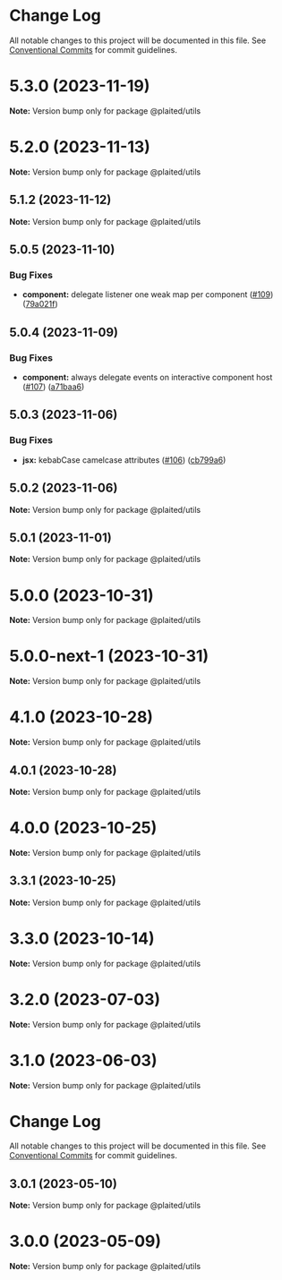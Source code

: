 # Change Log

All notable changes to this project will be documented in this file.
See [Conventional Commits](https://conventionalcommits.org) for commit guidelines.

# 5.3.0 (2023-11-19)

**Note:** Version bump only for package @plaited/utils





# 5.2.0 (2023-11-13)

**Note:** Version bump only for package @plaited/utils

## 5.1.2 (2023-11-12)

**Note:** Version bump only for package @plaited/utils

## 5.0.5 (2023-11-10)

### Bug Fixes

- **component:** delegate listener one weak map per component ([#109](https://github.com/plaited/plaited/issues/109)) ([79a021f](https://github.com/plaited/plaited/commit/79a021fe7669d4ee5318c0ea8c0d104e805cb07e))

## 5.0.4 (2023-11-09)

### Bug Fixes

- **component:** always delegate events on interactive component host ([#107](https://github.com/plaited/plaited/issues/107)) ([a71baa6](https://github.com/plaited/plaited/commit/a71baa6c5628cd182fe836321c30afec7879e738))

## 5.0.3 (2023-11-06)

### Bug Fixes

- **jsx:** kebabCase camelcase attributes ([#106](https://github.com/plaited/plaited/issues/106)) ([cb799a6](https://github.com/plaited/plaited/commit/cb799a61a7ca0068628ae56eda345671651f7cfb))

## 5.0.2 (2023-11-06)

**Note:** Version bump only for package @plaited/utils

## 5.0.1 (2023-11-01)

**Note:** Version bump only for package @plaited/utils

# 5.0.0 (2023-10-31)

**Note:** Version bump only for package @plaited/utils

# 5.0.0-next-1 (2023-10-31)

**Note:** Version bump only for package @plaited/utils

# 4.1.0 (2023-10-28)

**Note:** Version bump only for package @plaited/utils

## 4.0.1 (2023-10-28)

**Note:** Version bump only for package @plaited/utils

# 4.0.0 (2023-10-25)

**Note:** Version bump only for package @plaited/utils

## 3.3.1 (2023-10-25)

**Note:** Version bump only for package @plaited/utils

# 3.3.0 (2023-10-14)

**Note:** Version bump only for package @plaited/utils

# 3.2.0 (2023-07-03)

**Note:** Version bump only for package @plaited/utils

# 3.1.0 (2023-06-03)

**Note:** Version bump only for package @plaited/utils

# Change Log

All notable changes to this project will be documented in this file. See
[Conventional Commits](https://conventionalcommits.org) for commit guidelines.

## 3.0.1 (2023-05-10)

**Note:** Version bump only for package @plaited/utils

# 3.0.0 (2023-05-09)

**Note:** Version bump only for package @plaited/utils
